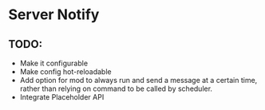 # Server Notify

## TODO:
 - Make it configurable
 - Make config hot-reloadable
 - Add option for mod to always run and send a message at a certain time, rather than relying on command to be called by scheduler.
 - Integrate Placeholder API
